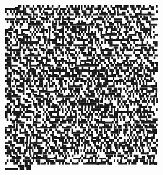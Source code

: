 ▃▃▃▅▛▐▞▚▞▄▜▞▃▙▞▃▞▃▃▚▜▟▟▐▝▟▟▚▟▊▞▚▝▅▜▜▟▛▝█▞▛▟▃▞▆▝▚▝▞▟▜▜▙▃▜▃▝▞▆▃▟▝▟▞▙▜▃▜▙▝█▃▛▃▞▟▆▞▙▟▐▃▆▝▃▝▄▟▃▃▆▃▝▃▃▃▚▃▙▃▜▟▞▝▅▟▞▝▃▟▐▃▆▃▞▝▝▝▞▝▄▟▆▞▞▞▚▃▃▝▉▝▛▜▞▟▆▝▄▃▝▝▊▜▚▞▝▟▇▟▉▞▝▝▐▟▐▟▇▞▆▃▟▟▆▃▟▞▄▃▜▝▆▞▜▜▃▞▛▝▐▜▄▝▜▃▃▃▟▞▃▝▃▃▛▝▞▞▟▃▜▝▊▃▟▝▛▟▉▜▙▟▐▝▝▜▅▝▛▜▟▞▞▝▛▟▚▝▐▟▅▟▝▛▇▝▜▃▙▃▝▞▞▝▜▝▐▝▅▞▜▝▄▞▜▜▞▞▟▟▟▝▐▃▙▟▅▞▙▝▛▃▃▛▇▝▛▟▝▃▆▞▝▞▅▟▜▜▝▝█▝▊▟▃▟▜▜▚▝▛▞▆▟▃▞▙▜▅▝▚▃▙▃▟▃▙▟▜▃▃▜▞▝▝▝▜▞▃▟▐▜▜▜▛▜▚▃▚▜▝▜▅▟▃▜▛▃▃▃▙▞▜▝▞▞▝▝█▃▃▝▅▞▚▝▄▃▙▞▃▝█▜▟▃▄▟▚▞▙▞▆▝▅▞▄▃▜▜▞▝▇▃▞▝▇▛▐▜▅▝▐▃▅▃▞▛▐▟▜▟▞▃▃▛▇▟▜▃▆▟▝▟▊▝▃▟▅▃▙▝▐▜▜▝▃▜▝▞▅▞▞▝▇▟▊▞▄▞▙▟▊▃▜▃▚▃▃▝▄▞▚▞▙▞▃▟▉▜▙▜▝▜▟▃▜▃▛▜▅▝▉▃▆▃▚▝▜▝▃▃▙▟▚▞▙▞▜▝▅▝▝▃▛▃▃▞▚▝▜▃▝▟█▃▃▝▜▟▐▃▃▟▜▟▅▃▝▟▞▝▜▜▜▃▙▟▆▟▟▟▚▝▄▜▞▟▆▜▟▟▞▝▟▞▃▝▉▜▜▝▅▃▜▃▝▟▆▞▝▟▃▜▟▟▇▟▟▝▆▜▙▟▅▟▃▟▄▟▉▞▅▞▙▜▄▟▝▟▜▟▚▜▙▟█▟▜▝▝▜▞▞▙▜▙▜▞▞▅▟▅▞▃▟▉▟▅▜▚▃▝▟▛▟▇▞▙▟▅▜▄▝▃▛▐▜▅▞▆▟▝▟▉▞▆▞▜▟▊▞▃▜▛▝▊▞▝▜▛▃▝▞▟▛▇▃▜▞▞▜▝▜▙▃▚▃▆▞▟▟▛▞▞▞▅▟▚▝▊▃▚▟█▝▟▃▚▟▊▟▐▟▚▝▊▝▐▃▙▃▅▝▐▟▝▟█▟▛▃▟▝▝▝▚▃▜▜▝▟▟▃▄▟▛▟▄▝▆▟▝▝▆▃▚▟▟▃▃▟▞▞▛▝▛▟█▝▃▜▄▞▛▞▄▝▉▟▊▜▝▞▃▞▟▞▛▜▄▟▜▟█▟▆▃▝▝█▝▆▟▄▝▛▃▝▟▇▃▟▟▞▞▄▝▇▟▊▝▞▛▇▜▜▟▉▃▝▟▐▝▐▟▜▞▃▟▝▜▅▝▊▝▆▃▚▝▇▟▜▟▞▝▃▟▟▜▃▞▟▟▉▞▆▟▉▟▝▝▞▝▐▞▄▞▅▃▙▞▟▞▞▟▐▟▚▝▅▛▇▃▆▝▉▜▞▝▉▟▆▞▞▝▄▜▛▞▜▜▜▜▜▟▆▟▇▜▃▝▞▞▆▝▝▝▇▃▞▃▝▟▊▟▃▟▞▟▅▃▝▃▝▞▄▃▙▛▐▝▞▞▅▝▜▝▞▞▛▜▚▟▛▟▐▟▃▃▟▃▞▟▉▟▆▟▄▝▊▝▝▜▛▟▃▃▝▟▆▝▐▞▙▃▙▃▞▃▙▟▝▞▜▟▜▝▚▜▟▞▆▟▊▞▄▝▟▞▝▟▟▞▆▝▝▝▆▜▅▃▝▝▐▟▃▝▞▜▄▟▛▟▆▜▛▟▐▟▇▞▞▝▇▟▄▃▃▞▟▝▝▃▞▝▅▞▆▟▅▟▛▃▆▟▐▝▉▝█▞▜▃▟▟▃▟▉▞▚▃▅▞▚▝▟▃▚▜▟▞▄▟▇▟▐▞▆▝▊▜▞▟▇▞▆▟▇▞▙▟▝▛▐▃▙▝▟▝▆▃▛▞▚▝▅▃▛▛▐▃▅▃▛▟▚▝▊▟▐▞▚▟▉▛▐▛▐▞▚▟▜▝▆▟█▞▚▜▛▃▃▜▚▜▜▟▄▝▃▜▅▃▙▞▙▃▜▜▃▞▞▜▃▟▜▃▙▝▐▞▃▝▝▞▞▞▅▝▟▃▟▃▆▝▜▟▉▟▐▃▟▃▞▜▞▝▇▝▜▟▞▟▄▜▝▟▇▝▇▜▚▞▅▜▚▞▃▟▞▟▝▛▐▞▜▃▚▞▆▞▛▃▄▝▐▟▞▛▇▃▝▞▅▞▞▟▇▃▟▞▛▝▐▝▚▝▆▟▝▟▊▝▊▛▇▜▙▞▛▞▛▝▞▃▞▟█▜▄▜▃▛▐▝▄▟▊▟▚▞▛▜▄▜▚▝▐▜▝▝▟▟▟▞▝▝▟▟▅▞▃▝▅▜▛▝▝▟▃▞▝▜▝▝▆▟▆▝▅▞▟▟▆▟█▃▃▟▝▝▟▝▝▃▃▞▟▃▅▜▞▃▃▜▛▝▝▜▚▞▝▝█▃▆▝▇▜▞▝▜▟▚▝█▜▞▝▉▃▞▛▇▞▜▜▚▃▚▃▞▝▃▟▟▟▄▟▅▜▄▝▝▟▃▞▛▟▛▝▜▟▐▟▄▃▃▃▃▜▉▜▉
